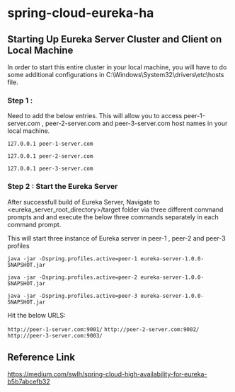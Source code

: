 # spring-cloud-eureka-ha

## Starting Up Eureka Server Cluster and Client on Local Machine
In order to start this entire cluster in your local machine, you will have to do some additional configurations in C:\Windows\System32\drivers\etc\hosts file.

### Step 1 :
Need to add the below entries. This will allow you to access peer-1-server.com , peer-2-server.com and peer-3-server.com host names in your local machine.

`127.0.0.1 peer-1-server.com`

`127.0.0.1 peer-2-server.com`

`127.0.0.1 peer-3-server.com`

### Step 2 : Start the Eureka Server 
After successfull build of Eureka Server, Navigate to <eureka_server_root_directory>/target folder via three different command prompts and and execute the below three commands separately in each command prompt. 

This will start three instance of Eureka server in peer-1 , peer-2 and peer-3 profiles

`java -jar -Dspring.profiles.active=peer-1 eureka-server-1.0.0-SNAPSHOT.jar`

`java -jar -Dspring.profiles.active=peer-2 eureka-server-1.0.0-SNAPSHOT.jar`

`java -jar -Dspring.profiles.active=peer-3 eureka-server-1.0.0-SNAPSHOT.jar`

Hit the below URLS:

`http://peer-1-server.com:9001/`
`http://peer-2-server.com:9002/`
`http://peer-3-server.com:9003/`

## Reference Link 
https://medium.com/swlh/spring-cloud-high-availability-for-eureka-b5b7abcefb32

